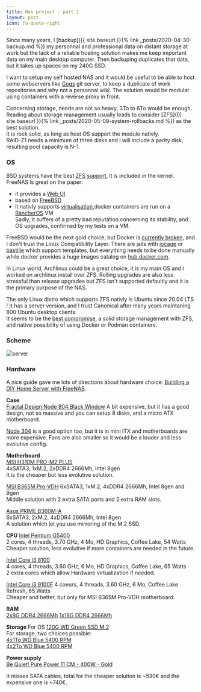 ```yaml
---
title: Nas project - part 1
layout: post
icon: fa-quote-right
---
```


Since many years, I [backup]({{ site.baseurl }}{% link _posts/2020-04-30-backup.md %}) my personnal and professional data on distant storage at work but the lack of a reliable hosting solution makes me keep important data on my main desktop computer. Then backuping duplicates that data, but it takes up spaces on my 240G SSD.  

I want to setup my self hosted NAS and it would be useful to be able to host some webservers like [Gogs](https://gogs.io/) git server, to keep a duplicate of work repositories and why not a personnal wiki.
The solution would be modular using containers with a reverse proxy in front.

Concerning storage, needs are not so heavy, 3To to 6To would be enough.  
Reading about storage management usually leads to consider [ZFS]({{ site.baseurl }}{% link _posts/2020-05-09-system-rollbacks.md %}) as the best solution.  
It is rock solid, as long as host OS support the module nativly.  
RAID-Z1 needs a minimum of three disks and i will include a parity disk, resulting pool capacity is N-1.

### OS

BSD systems have the best [ZFS support](https://github.com/eoli3n/archiso-zfs), it is included in the kernel.
FreeNAS is great on the paper:  
- it provides a [Web UI](https://www.freenas.org/about/screenshots/)
- based on [FreeBSD](https://www.unixsheikh.com/articles/why-you-should-migrate-everything-from-linux-to-bsd.html)
- it nativly supports [virtualisation](https://www.freenas.org/about/screenshots/),docker containers are run on a [RancherOS](https://rancher.com/docs/os/v1.x/en/) VM  
Sadly, it suffers of a pretty bad reputation concerning its stability, and OS upgrades, confirmed by my tests on a VM.

FreeBSD would be the next gold choice, but Docker is [currently broken](https://wiki.freebsd.org/Docker), and I don't trust the Linux Compatibility Layer. There are jails with [iocage](https://github.com/iocage/iocage) or [bastille](https://github.com/BastilleBSD/bastille) which support templates, but everything needs to be done manually while docker provides a huge images catalog on [hub.docker.com](https://hub.docker.com/).  

In Linux world, Archlinux could be a great choice, it is my main OS and I worked on archlinux install over ZFS. Rolling upgrades are also less stressful than release upgrades but ZFS isn't supported defaultly and it is the primary purpose of the NAS.

The only Linux distro which supports ZFS nativly is Ubuntu since 20.04 LTS ! It has a server version, and I trust Canonical after many years maintaning 800 Ubuntu desktop clients.  
It seems to be the [best compromise](https://www.reddit.com/r/zfs/comments/hd58hv/vanilla_zfs_on_ubuntu_for_nas_server_better_than/), a solid storage management with ZFS, and native possibility of using Docker or Podman containers.  

### Scheme


![server]({{site.baseurl}}/assets/svg/server.svg)

### Hardware

A nice guide gave me lots of directions about hardware choice: [Building a DIY Home Server with FreeNAS](https://www.devroom.io/2020/02/28/building-a-diy-home-server-with-freenas/).

**Case**  
[Fractal Design Node 804 Black Window](https://www.fractal-design.com/products/cases/node/node-804/black/)
A bit expensive, but it has a good design, not so massive and you can setup 8 disks, and a micro ATX motherboard.  

[Node 304](https://www.fractal-design.com/products/cases/node/node-304/Black/) is a good option too, but it is in mini ITX and motherboards are more expensive. Fans are also smaller so it would be a louder and less evolutive config.  

**Motherboard**  
[MSI H310M PRO-M2 PLUS](https://fr.msi.com/Motherboard/H310M-PRO-M2-PLUS.html)  
4xSATA3, 1xM.2, 2xDDR4 2666Mh, Intel 8gen  
It is the cheaper but less evolutive solution.  

[MSI B365M Pro-VDH](https://fr.msi.com/Motherboard/B365M-PRO-VDH)
6xSATA3, 1xM.2, 4xDDR4 2666Mh, Intel 8gen and 9gen  
Middle solution with 2 extra SATA ports and 2 extra RAM slots.  

[Asus PRIME B360M-A](https://www.asus.com/fr/Motherboards-Components/Motherboards/PRIME/PRIME-B360M-A/)  
6xSATA3, 2xM.2, 4xDDR4 2666Mh, Intel 8gen  
A solution which let you use mirroring of the M.2 SSD.  

**CPU**
[Intel Pentium G5400](https://www.intel.fr/content/www/fr/fr/products/processors/pentium/g5400.html)  
2 cores, 4 threads, 3.70 GHz, 4 Mo, HD Graphics, Coffee Lake, 54 Watts  
Cheaper solution, less evolutive if more containers are needed in the future.

[Intel Core i3 8100](https://www.intel.fr/content/www/fr/fr/products/processors/core/i3-processors/i3-8100.html)  
4 cores, 4 threads, 3.60 GHz, 6 Mo, HD Graphics, Coffee Lake, 65 Watts  
2 extra cores which allow Hardware virtualization if needed.  

[Intel Core i3 9100F](https://ark.intel.com/content/www/fr/fr/ark/products/190886/intel-core-i3-9100f-processor-6m-cache-up-to-4-20-ghz.html)
4 coeurs, 4 threads, 3.60 GHz, 6 Mo, Coffee Lake Refresh, 65 Watts  
Cheaper and better, but only for MSI B365M Pro-VDH motherboard.  

**RAM**  
[2x8G DDR4 2666Mh](https://www.materiel.net/produit/201804240051.html)
[1x16G DDR4 2666Mh](https://www.materiel.net/produit/201810080050.html)  

**Storage**
For OS
[120G WD Green SSD M.2](https://shop.westerndigital.com/fr-fr/products/internal-drives/wd-green-sata-ssd#WDS120G2G0A)  
For storage, two choices possible:  
[4x1To WD Blue 5400 RPM](https://shop.westerndigital.com/fr-fr/products/internal-drives/wd-blue-desktop-sata-hdd#WD10EZRZ)  
[4x2To WD Blue 5400 RPM](https://shop.westerndigital.com/fr-fr/products/internal-drives/wd-blue-desktop-sata-hdd#WD20EZRZ)  

**Power supply**  
[Be Quiet! Pure Power 11 CM - 400W - Gold](https://www.bequiet.com/fr/powersupply/1549)  

It misses SATA cables, total for the cheaper solution is ~530€ and the expensive one is ~740€.
